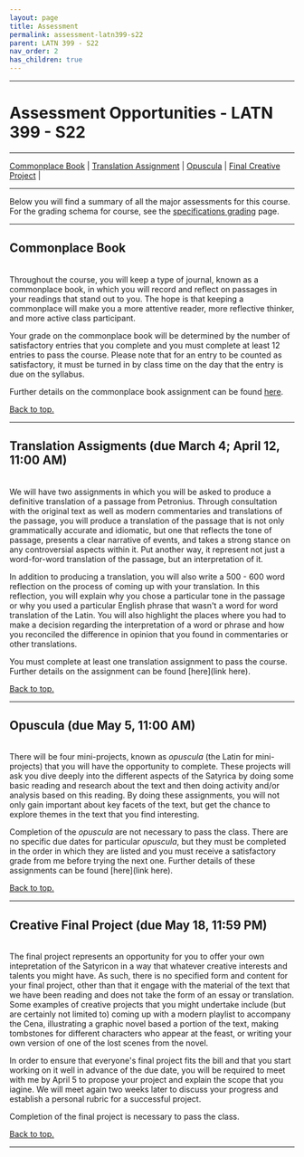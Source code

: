 ```yaml
---
layout: page
title: Assessment
permalink: assessment-latn399-s22
parent: LATN 399 - S22
nav_order: 2
has_children: true
---
```

***

# Assessment Opportunities - LATN 399 - S22

***

[Commonplace Book](#commonplace-book) \| [Translation Assignment](#translation-assignment) \| [Opuscula](#opuscula) \| [Final Creative Project](#final-creative-project) \|

***

Below you will find a summary of all the major assessments for this course. For the grading schema for course, see the [specifications grading](https://dominicmachado.github.io/specification-grading-latn399-s22) page.

***

## Commonplace Book
&nbsp;  
Throughout the course, you will keep a type of journal, known as a commonplace book, in which you will record and reflect on passages in your readings that stand out to you. The hope is that keeping a commonplace will make you a more attentive reader, more reflective thinker, and more active class participant.

Your grade on the commonplace book will be determined by the number of satisfactory entries that you complete and you must complete at least 12 entries to pass the course. Please note that for an entry to be counted as satisfactory, it must be turned in by class time on the day that the entry is due on the syllabus.

Further details on the commonplace book assignment can be found [here](https://dominicmachado.github.io/commonplace-book-latn399-s22).

[Back to top.](#top)

***

## Translation Assigments (due March 4; April 12, 11:00 AM)
&nbsp;  
We will have two assignments in which you will be asked to produce a definitive translation of a passage from Petronius. Through consultation with the original text as well as modern commentaries and translations of the passage, you will produce a translation of the passage that is not only grammatically accurate and idiomatic, but one that reflects the tone of passage, presents a clear narrative of events, and takes a strong stance on any controversial aspects within it. Put another way, it represent not just a word-for-word translation of the passage, but an interpretation of it. 

In addition to producing a translation, you will also write a 500 - 600 word reflection on the process of coming up with your translation. In this reflection, you will explain why you chose a particular tone in the passage or why you used a particular English phrase that wasn't a word for word translation of the Latin. You will also highlight the places where you had to make a decision regarding the interpretation of a word or phrase and how you reconciled the difference in opinion that you found in commentaries or other translations.

You must complete at least one translation assignment to pass the course. Further details on the assignment can be found [here](link here).

[Back to top.](#top)

***

## Opuscula (due May 5, 11:00 AM)
&nbsp;  
There will be four mini-projects, known as *opuscula* (the Latin for mini-projects) that you will have the opportunity to complete. These projects will ask you dive deeply into the different aspects of the Satyrica by doing some basic reading and research about the text and then doing activity and/or analysis based on this reading. By doing these assignments, you will not only gain important about key facets of the text, but get the chance to explore themes in the text that you find interesting.

Completion of the *opuscula* are not necessary to pass the class. There are no specific due dates for particular *opuscula*, but they must be completed in the order in which they are listed and you must receive a satisfactory grade from me before trying the next one. Further details of these assignments can be found [here](link here).

[Back to top.](#top)

***

## Creative Final Project (due May 18, 11:59 PM)
&nbsp;  
The final project represents an opportunity for you to offer your own intepretation of the Satyricon in a way that whatever creative interests and talents you might have. As such, there is no specified form and content for your final project, other than that it engage with the material of the text that we have been reading and does not take the form of an essay or translation. Some examples of creative projects that you might undertake include (but are certainly not limited to) coming up with a modern playlist to accompany the Cena, illustrating a graphic novel based a portion of the text, making tombstones for different characters who appear at the feast, or writing your own version of one of the lost scenes from the novel.

In order to ensure that everyone's final project fits the bill and that you start working on it well in advance of the due date, you will be required to meet with me by April 5 to propose your project and explain the scope that you iagine. We will meet again two weeks later to discuss your progress and establish a personal rubric for a successful project.

Completion of the final project is necessary to pass the class.

[Back to top.](#top)

***
